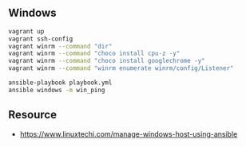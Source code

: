 ## Windows

```bash
vagrant up
vagrant ssh-config
vagrant winrm --command "dir"
vagrant winrm --command "choco install cpu-z -y"
vagrant winrm --command "choco install googlechrome -y"
vagrant winrm --command "winrm enumerate winrm/config/Listener"

ansible-playbook playbook.yml
ansible windows -m win_ping
```

## Resource

- https://www.linuxtechi.com/manage-windows-host-using-ansible